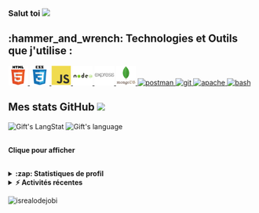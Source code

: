 ### Salut toi <img src="https://media.giphy.com/media/hvRJCLFzcasrR4ia7z/giphy.gif" width="30px">

<h2 align="left">:hammer_and_wrench: Technologies et Outils que j'utilise :</h2>
<p align="left">
   <a href="https://www.w3.org/html/" target="_blank"> <img src="https://raw.githubusercontent.com/devicons/devicon/master/icons/html5/html5-original-wordmark.svg" alt="html5" width="40" height="40"/> </a>
   <a href="https://www.w3schools.com/css/" target="_blank"> <img src="https://raw.githubusercontent.com/devicons/devicon/master/icons/css3/css3-original-wordmark.svg" alt="css3" width="40" height="40"/> </a>
   <a href="https://developer.mozilla.org/en-US/docs/Web/JavaScript" target="_blank"> <img src="https://raw.githubusercontent.com/devicons/devicon/master/icons/javascript/javascript-original.svg" alt="javascript" width="40" height="40"/> </a>
   <a href="https://nodejs.org" target="_blank"> <img src="https://raw.githubusercontent.com/devicons/devicon/master/icons/nodejs/nodejs-original-wordmark.svg" alt="nodejs" width="40" height="40"/> </a>
   <a href="https://expressjs.com" target="_blank"> <img src="https://raw.githubusercontent.com/devicons/devicon/master/icons/express/express-original-wordmark.svg" alt="express" width="40" height="40"/> </a>
   <a href="https://www.mongodb.com/" target="_blank"> <img src="https://raw.githubusercontent.com/devicons/devicon/master/icons/mongodb/mongodb-original-wordmark.svg" alt="mongodb" width="40" height="40"/> </a>
   <a href="https://www.postman.com/" target="_blank"> <img src="https://www.vectorlogo.zone/logos/getpostman/getpostman-icon.svg" alt="postman" width="40" height="40"/> </a>
   <a href="https://git-scm.com/" target="_blank"> <img src="https://www.vectorlogo.zone/logos/git-scm/git-scm-icon.svg" alt="git" width="40" height="40"/> </a>
   <a href="https://httpd.apache.org/" target="_blank"> <img src="https://cdn.jsdelivr.net/gh/devicons/devicon/icons/apache/apache-original.svg" alt="apache" width="40" height="40"/> </a>
   <a href="https://www.gnu.org/software/bash/" target="_blank"> <img src="https://cdn.jsdelivr.net/gh/devicons/devicon/icons/bash/bash-original.svg" alt="bash" width="40" height="40"/> </a>       
</p>


##  Mes stats GitHub <img src = "https://i.pinimg.com/originals/65/c4/f4/65c4f452571be1261e9c623f7da488ac.gif" width = 35px>

<div>
   <img align="center" src="https://github-readme-streak-stats.herokuapp.com/?user=Antho57&theme=material-palenight&count_private=true&show_icons=true&border_color=c691e9" alt="Gift's LangStat" height="192px"  width="450px"/>
   
  <img align="center" src="https://github-readme-stats.vercel.app/api/top-langs?username=Antho57&langs_count=10&show_icons=true&locale=en&layout=compact&theme=material-palenight&count_private=true&custom_title=Langages%20les%20plus%20utilisés" alt="Gift's language" height="192px"  width="450px"/>
</div>
<br/>

**Clique pour afficher**

<br/>
<details>
  <summary><b>:zap: Statistiques de profil </b></summary>
   <br/>
  <img src="https://github-readme-stats.anuraghazra1.vercel.app/api?username=Antho57&show_icons=true&theme=material-palenight&count_private=true&custom_title=Statistiques%20GitHub%20d'Anthony%20Briot" />
</details>
<details>
  <summary><b>⚡ Activités récentes </b></summary>
  <br/>
   <a href="https://github.com/Antho57/"><img alt="Gift' Activity Graph" src="https://activity-graph.herokuapp.com/graph?username=Antho57&custom_title=Graphique%20des%20contributions&theme=material-palenight" /></a>
  <br/>
</details>

<!-- GitHub section: END -->

<!-- Profile Views -->

<p align="left"> <img src="https://komarev.com/ghpvc/?username=Antho57&label=Vues%20du%20profil&color=c691e9&style=flat" alt="isrealodejobi" />
</p>

<!-- THE END -->

<!--
**Antho57/Antho57** is a ✨ _special_ ✨ repository because its `README.md` (this file) appears on your GitHub profile.

Here are some ideas to get you started:

- 🔭 I’m currently working on ...
- 🌱 I’m currently learning ...
- 👯 I’m looking to collaborate on ...
- 🤔 I’m looking for help with ...
- 💬 Ask me about ...
- 📫 How to reach me: ...
- 😄 Pronouns: ...
- ⚡ Fun fact: ...
-->
